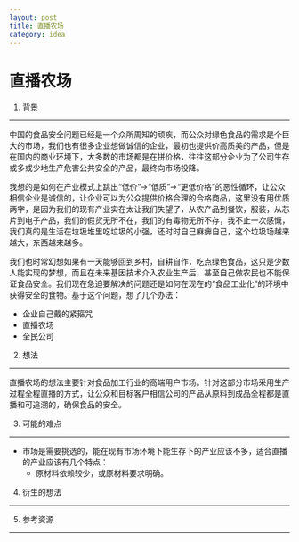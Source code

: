 ```yaml
---
layout: post
title: 直播农场
category: idea
---
```


直播农场
===============

1. 背景
---------------
中国的食品安全问题已经是一个众所周知的顽疾，而公众对绿色食品的需求是个巨大的市场，我们也有很多企业想做诚信的企业，最初也提供价高质美的产品，但是在国内的商业环境下，大多数的市场都是在拼价格，往往这部分企业为了公司生存或多或少地生产危害公共安全的产品，最终向市场投降。

我想的是如何在产业模式上跳出“低价”->“低质”->“更低价格”的恶性循环，让公众相信企业是诚信的，让企业可以为公众提供价格合理的合格商品，这里没有用优质两字，是因为我们的现有产业实在太让我们失望了，从农产品到餐饮，服装，从芯片到电子产品，我们的假货无所不在，我们的有毒物无所不存，我不止一次感慨，我们真的是生活在垃圾堆里吃垃圾的小强，还时时自己麻痹自己，这个垃圾场越来越大，东西越来越多。

我们也时常幻想如果有一天能够回到乡村，自耕自作，吃点绿色食品，这只是少数人能实现的梦想，而且在未来基因技术介入农业生产后，甚至自己做农民也不能保证食品安全。我们现在急迫要解决的问题还是如何在现在的“食品工业化”的环境中获得安全的食物。基于这个问题，想了几个办法： 

- 企业自己戴的紧箍咒
- 直播农场
- 全民公司

2. 想法
---------------
直播农场的想法主要针对食品加工行业的高端用户市场。针对这部分市场采用生产过程全程直播的方式，让公众和目标客户相信公司的产品从原料到成品全程都是直播和可追溯的，确保食品的安全。

3. 可能的难点
---------------
- 市场是需要挑选的，能在现有市场环境下能生存下的产业应该不多，适合直播的产业应该有几个特点：
    - 原材料依赖较少，或原材料要求明确。

4. 衍生的想法
---------------


5. 参考资源
---------------